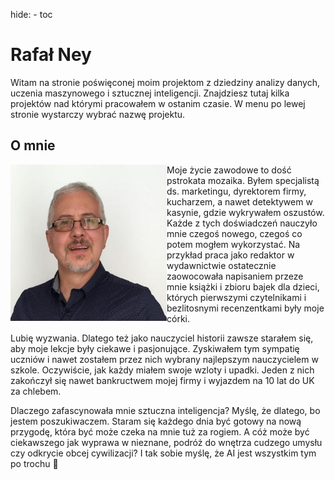 hide: - toc

# **Rafał Ney**

<div class="centered-content" markdown="1">
Witam na stronie poświęconej moim projektom z dziedziny analizy danych, uczenia maszynowego i sztucznej inteligencji. Znajdziesz tutaj kilka projektów nad którymi pracowałem w ostanim czasie. W menu po lewej stronie wystarczy wybrać nazwę projektu.
</div>

## **O mnie**

<img src="../img/rafal.jpeg" alt="rafal_ney" width="250" height="250" align="left">

<div class="centered-content" markdown="1">
Moje życie zawodowe to dość pstrokata mozaika. Byłem specjalistą ds. marketingu, dyrektorem firmy, kucharzem, a nawet detektywem w kasynie, gdzie wykrywałem oszustów. Każde z tych doświadczeń nauczyło mnie czegoś nowego, czegoś co potem mogłem wykorzystać. Na przykład praca jako redaktor w wydawnictwie ostatecznie zaowocowała napisaniem przeze mnie książki i zbioru bajek dla dzieci, których pierwszymi czytelnikami i bezlitosnymi recenzentkami były moje córki.

Lubię wyzwania. Dlatego też jako nauczyciel historii zawsze starałem się, aby moje lekcje były ciekawe i pasjonujące. Zyskiwałem tym sympatię uczniów i nawet zostałem przez nich wybrany najlepszym nauczycielem w szkole. Oczywiście, jak każdy miałem swoje wzloty i upadki. Jeden z nich zakończył się nawet bankructwem mojej firmy i wyjazdem na 10 lat do UK za chlebem.

Dlaczego zafascynowała mnie sztuczna inteligencja? Myślę, że dlatego, bo jestem poszukiwaczem. Staram się każdego dnia być gotowy na nową przygodę, która być może czeka na mnie tuż za rogiem. A cóż może być ciekawszego jak wyprawa w nieznane, podróż do wnętrza cudzego umysłu czy odkrycie obcej cywilizacji? I tak sobie myślę, że AI jest wszystkim tym po trochu 🙂

</div>
